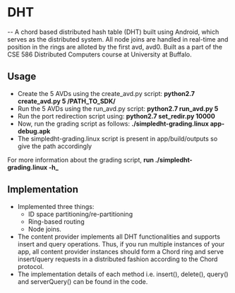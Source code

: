 # DHT
--
A chord based distributed hash table (DHT) built using Android, which serves as the distributed system. All node joins are handled in real-time and position in the rings are alloted by the first avd, avd0. Built as a part of the CSE 586 Distributed Computers course at University at Buffalo.

 ## Usage
 - Create the 5 AVDs using the create_avd.py script: **python2.7 create_avd.py 5 /PATH_TO_SDK/**
 - Run the 5 AVDs using the run_avd.py script: **python2.7 run_avd.py 5**
 - Run the port redirection script using: **python2.7 set_redir.py 10000**
 - Now, run the grading script as follows: **./simpledht-grading.linux app-debug.apk**
 - The simpledht-grading.linux script is present in app/build/outputs so give the path accordingly

 For more information about the grading script, **run ./simpledht-grading.linux -h_**
  
 ## Implementation
  - Implemented three things: 
    - ID space partitioning/re-partitioning
    - Ring-based routing
    - Node joins.
  - The content provider implements all DHT functionalities and supports insert and query operations. Thus, if you run multiple instances of your app, all content provider instances should form a Chord ring and serve insert/query requests in a distributed fashion according to the Chord protocol.
  - The implementation details of each method i.e. insert(), delete(), query() and serverQuery() can be found in the code.
